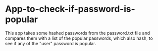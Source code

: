 # App-to-check-if-password-is-popular
This app takes some hashed passwords from the password.txt file and compares them
with a list of the popular passwords, which also hash, to see if any of the "user" 
password is popular.
